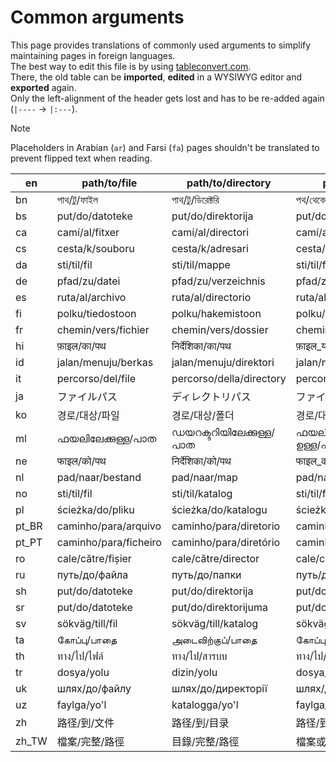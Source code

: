 # Common arguments

This page provides translations of commonly used arguments to simplify maintaining pages in foreign languages.  
The best way to edit this file is by using [tableconvert.com](https://tableconvert.com/).  
There, the old table can be **imported**, **edited** in a WYSIWYG editor and **exported** again.  
Only the left-alignment of the header gets lost and has to be re-added again (`|----` → `|:---`).

> [!NOTE]
> Placeholders in Arabian (`ar`) and Farsi (`fa`) pages shouldn't be translated to prevent flipped text when reading.

| en    | path/to/file          | path/to/directory        | path/to/file_or_directory            | package       | username           |
|-------|-----------------------|--------------------------|--------------------------------------|---------------|--------------------|
| bn    | পাথ/টু/ফাইল           | পাথ/টু/ডিরেক্টরি         | পথ/থেকে/ফাইল_অথবা_ডিরেক্টরি          | প্যাকেজ       | ইউজারনেম           |
| bs    | put/do/datoteke       | put/do/direktorija       | put/do/datoteke_ili_direktorija      | paket         | korisničko_ime     |
| ca    | camí/al/fitxer        | camí/al/directori        | camí/al/fitxer_o_directori           | paquet        | nom_usuari         |
| cs    | cesta/k/souboru       | cesta/k/adresari         | cesta/k/souboru_ci_adresari          | balíček       | jmeno_uzivatele    |
| da    | sti/til/fil           | sti/til/mappe            | sti/til/fil_eller_mappe              | pakke         | brugernavn         |
| de    | pfad/zu/datei         | pfad/zu/verzeichnis      | pfad/zu/datei_oder_verzeichnis       | paket         | benutzername       |
| es    | ruta/al/archivo       | ruta/al/directorio       | ruta/al/archivo_o_directorio         | paquete       | usuario            |
| fi    | polku/tiedostoon      | polku/hakemistoon        | polku/tiedostoon_vai_hakemistoon     | paketti       | tunnus             |
| fr    | chemin/vers/fichier   | chemin/vers/dossier      | chemin/vers/fichier_ou_dossier       | paquet        | nom_d_utilisateur  |
| hi    | फ़ाइल/का/पथ           | निर्देशिका/का/पथ         | फ़ाइल_या_निर्देशिका/का/पथ            | पैकेज         | उपयोगकर्ता_नाम     |
| id    | jalan/menuju/berkas   | jalan/menuju/direktori   | jalan/menuju/berkas_atau_direktori   | paket         | nama_pengguna      |
| it    | percorso/del/file     | percorso/della/directory | percorso/del/file_o_directory        | pacchetto     | nome_utente        |
| ja    | ファイルパス                | ディレクトリパス                 | ファイルパスまたはディレクトリパス                    | パッケージ         | ユーザー名              |
| ko    | 경로/대상/파일              | 경로/대상/폴더                 | 경로/대상/파일_또는_폴더                       | 패키지           | 사용자 명              |
| ml    | ഫയലിലേക്കുള്ള/പാത     | ഡയറക്ടറിയിലേക്കുള്ള/പാത  | ഫയലിലേക്കോ_ഡയറക്ടറിയിലേക്കോ/ഉള്ള/പാത | പാക്കേജ്      | ഉപയോക്തൃനാമം       |
| ne    | फाइल/को/पथ            | निर्देशिका/को/पथ         | फाइल_वा_निर्देशिका/को/पथ             | प्याकेज       | प्रयोगकर्ता_नाम    |
| nl    | pad/naar/bestand      | pad/naar/map             | pad/naar/bestand_of_map              | pakket        | gebruikersnaam     |
| no    | sti/til/fil           | sti/til/katalog          | sti/til/fil_eller_katalog            | pakke         | brukernavn         |
| pl    | ścieżka/do/pliku      | ścieżka/do/katalogu      | ścieżka/do/pliku_lub_katalogu        | pakiet        | nazwa_użytkownika  |
| pt_BR | caminho/para/arquivo  | caminho/para/diretorio   | caminho/para/arquivo_ou_diretorio    | pacote        | nome_do_usuario    |
| pt_PT | caminho/para/ficheiro | caminho/para/diretório   | caminho/para/ficheiro_ou_diretório   | pacote        | nome_de_utilizador |
| ro    | cale/către/fișier     | cale/către/director      | cale/către/fișier_sau_director       | pachet        | nume_utilizator    |
| ru    | путь/до/файла         | путь/до/папки            | путь/до/файла_или_папки              | пакет         | имя_пользователя   |
| sh    | put/do/datoteke       | put/do/direktorija       | put/do/datoteke_ili_direktorija      | paket         | korisničko_ime     |
| sr    | put/do/datoteke       | put/do/direktorijuma     | put/do/datoteke_ili_direktorijuma    | paket         | korisničko_ime     |
| sv    | sökväg/till/fil       | sökväg/till/katalog      | sökväg/till/fil_eller_katalog        | paket         | användarnamn       |
| ta    | கோப்பு/பாதை           | அடைவிற்குப்/பாதை         | கோப்பு_அல்லது_அடைவு/பாதை             | நிரல்தொகுப்பு | பயனர்ப்பெயர்       |
| th    | ทาง/ไป/ไฟล์           | ทาง/ไป/สารบบ             | ทาง/ไป/สารบบหรือไฟล์                 | แพคเกจ        | ชื่อผู้ใช้         |
| tr    | dosya/yolu            | dizin/yolu               | dosya_veya_dizin/yolu                | paket         | kullanıcı_adı      |
| uk    | шлях/до/файлу         | шлях/до/директорії       | шлях/до/файлу_чи_директорії          | пакунок       | ім'я_користувача   |
| uz    | faylga/yo'l           | katalogga/yo'l           | faylga_yo'l_yoki_katalogga_yo'l      | paket         | foydalanuvchi_nomi |
| zh    | 路径/到/文件               | 路径/到/目录                  | 路径/到/文件或目录                           | 包             | 用户名                |
| zh_TW | 檔案/完整/路徑              | 目錄/完整/路徑                 | 檔案或目錄/完整/路徑                          | 套件            | 使用者名稱              |
